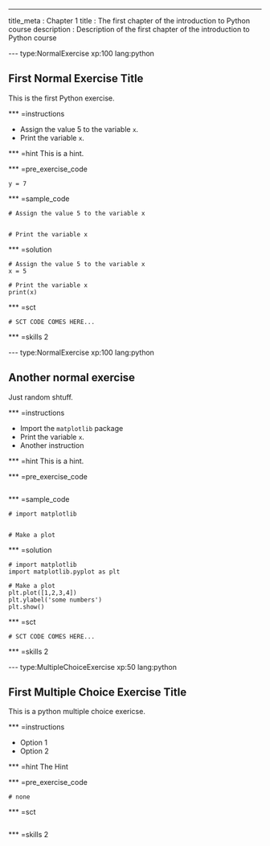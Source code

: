 ---
title_meta  : Chapter 1
title       : The first chapter of the introduction to Python course
description : Description of the first chapter of the introduction to Python course

--- type:NormalExercise xp:100 lang:python
## First Normal Exercise Title
  
This is the first Python exercise.

*** =instructions
- Assign the value 5 to the variable `x`.
- Print the variable `x`.

*** =hint
This is a hint.

*** =pre_exercise_code
```{python}
y = 7
```

*** =sample_code
```{python}
# Assign the value 5 to the variable x


# Print the variable x

```

*** =solution
```{python}
# Assign the value 5 to the variable x
x = 5

# Print the variable x
print(x)
```

*** =sct
```{python}
# SCT CODE COMES HERE...
```

*** =skills
2

--- type:NormalExercise xp:100 lang:python
## Another normal exercise
  
Just random shtuff.

*** =instructions
- Import the `matplotlib` package
- Print the variable `x`.
- Another instruction

*** =hint
This is a hint.

*** =pre_exercise_code
```{python}

```

*** =sample_code
```{python}
# import matplotlib


# Make a plot

```

*** =solution
```{python}
# import matplotlib
import matplotlib.pyplot as plt

# Make a plot
plt.plot([1,2,3,4])
plt.ylabel('some numbers')
plt.show()
```

*** =sct
```{python}
# SCT CODE COMES HERE...
```

*** =skills
2

--- type:MultipleChoiceExercise xp:50 lang:python
## First Multiple Choice Exercise Title

This is a python multiple choice exericse.

*** =instructions
- Option 1
- Option 2

*** =hint
The Hint

*** =pre_exercise_code
```{python}
# none
```

*** =sct
```{python}

```

*** =skills
2
